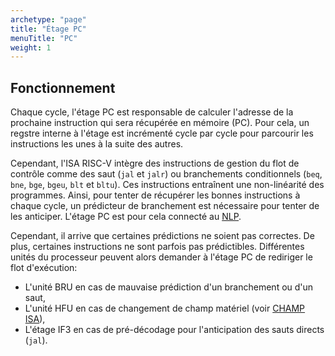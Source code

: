```yaml
---
archetype: "page"
title: "Étage PC"
menuTitle: "PC"
weight: 1
---
```



## Fonctionnement
Chaque cycle, l'étage PC est responsable de calculer l'adresse de la prochaine instruction qui sera récupérée en mémoire (PC).
Pour cela, un regstre interne à l'étage est incrémenté cycle par cycle pour parcourir les instructions les unes à la suite des autres.

Cependant, l'ISA RISC-V intègre des instructions de gestion du flot de contrôle comme des saut (`jal` et `jalr`) ou branchements conditionnels  (`beq`, `bne`, `bge`, `bgeu`, `blt` et `bltu`).
Ces instructions entraînent une non-linéarité des programmes.
Ainsi, pour tenter de récupérer les bonnes instructions à chaque cycle, un prédicteur de branchement est nécessaire pour tenter de les anticiper.
L'étage PC est pour cela connecté au [NLP](/doc/hw/cores/aubrac/nlp/).

Cependant, il arrive que certaines prédictions ne soient pas correctes.
De plus, certaines instructions ne sont parfois pas prédictibles.
Différentes unités du processeur peuvent alors demander à l'étage PC de rediriger le flot d'exécution:
- L'unité BRU en cas de mauvaise prédiction d'un branchement ou d'un saut,
- L'unité HFU en cas de changement de champ matériel (voir [CHAMP ISA](/doc/isa/champ)),
- L'étage IF3 en cas de pré-décodage pour l'anticipation des sauts directs (`jal`).


